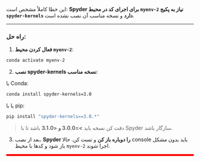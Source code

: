 این خطا کاملاً مشخص است: **Spyder برای اجرای کد در محیط `myenv-2` نیاز به پکیج `spyder-kernels` دارد** و نسخه مناسب آن نصب نشده است.

---

### راه حل:

1. **فعال کردن محیط `myenv-2`**:

```bash
conda activate myenv-2
```

2. **نصب spyder-kernels نسخه مناسب**:

با Conda:

```bash
conda install spyder-kernels=3.0
```

یا با pip:

```bash
pip install "spyder-kernels==3.0.*"
```

> دقت کن نسخه باید **>=3.0.0 و <3.1.0** باشد تا با Spyder سازگار باشد.

3. بعد از نصب، **Spyder را دوباره باز کن** و تست کن. حالا console باید بدون مشکل باز شود و کدها با محیط `myenv-2` اجرا شوند.

<!-- -------------------------------------------- -->
<hr style="height:5px; background-color:red" />
<!-- -------------------------------------------- -->
